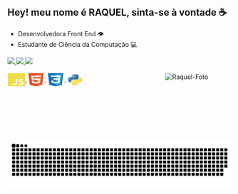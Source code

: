 ## Hey! meu nome é RAQUEL, sinta-se à vontade ☕


- Desenvolvedora Front End 👁
- Estudante de Ciência da Computação 💻

 <div>
  <a href="https://github.com/raquelsantoss">
  <img height="180em" src="https://github-readme-stats.vercel.app/api?username=raquelsantoss&show_icons=false&theme=midnight-purple&include_all_commits=true&count_private=true"/>
  <img height="180em" src="https://github-readme-stats.vercel.app/api/top-langs/?username=raquelsantoss&layout=compact&langs_count=16&theme=midnight-purple"/>
  <img height="180em" src="https://github-readme-stats.vercel.app/api/top-langs/?username=raquelsantoss&layout=compact&langs_count=7&theme=midnight-purple"/>
</div>
  

  <div style="display: inline_block"><br>
  <img align="center" alt="Raquel-Js" height="30" width="40" src="https://raw.githubusercontent.com/devicons/devicon/master/icons/javascript/javascript-plain.svg">
  <img align="center" alt="Raquel-HTML" height="30" width="40" src="https://raw.githubusercontent.com/devicons/devicon/master/icons/html5/html5-original.svg">
  <img align="center" alt="Raquel-CSS" height="30" width="40" src="https://raw.githubusercontent.com/devicons/devicon/master/icons/css3/css3-original.svg">
  <img align="center" alt="Raquel-Python" height="30" width="40" src="https://raw.githubusercontent.com/devicons/devicon/master/icons/python/python-original.svg">
  <img align="right" alt="Raquel-Foto" height="150" width="150" src="https://media.discordapp.net/attachments/842198718106042389/876293332677042186/download20210806233008.png?width=389&height=389"
 
 </div>
   
![Snake animation](https://github.com/raquelsantoss/raquelsantoss/blob/output/github-contribution-grid-snake.svg)
    
     
  
##

